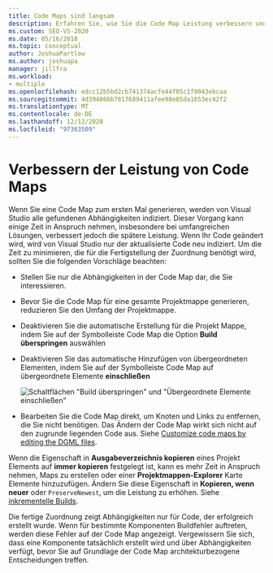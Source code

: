 ```yaml
---
title: Code Maps sind langsam
description: Erfahren Sie, wie Sie die Code Map Leistung verbessern und die erforderliche Zeit zum Abschließen des Renderings minimieren können.
ms.custom: SEO-VS-2020
ms.date: 05/16/2018
ms.topic: conceptual
author: JoshuaPartlow
ms.author: joshuapa
manager: jillfra
ms.workload:
- multiple
ms.openlocfilehash: edcc12b5bd2cb741374acfe44f05c1f9043ebcaa
ms.sourcegitcommit: 4d394866b7817689411afee98e85da1653ec42f2
ms.translationtype: MT
ms.contentlocale: de-DE
ms.lasthandoff: 12/12/2020
ms.locfileid: "97363509"
---
```

# <a name="improve-performance-for-code-maps"></a>Verbessern der Leistung von Code Maps

Wenn Sie eine Code Map zum ersten Mal generieren, werden von Visual Studio alle gefundenen Abhängigkeiten indiziert. Dieser Vorgang kann einige Zeit in Anspruch nehmen, insbesondere bei umfangreichen Lösungen, verbessert jedoch die spätere Leistung. Wenn Ihr Code geändert wird, wird von Visual Studio nur der aktualisierte Code neu indiziert. Um die Zeit zu minimieren, die für die Fertigstellung der Zuordnung benötigt wird, sollten Sie die folgenden Vorschläge beachten:

- Stellen Sie nur die Abhängigkeiten in der Code Map dar, die Sie interessieren.

- Bevor Sie die Code Map für eine gesamte Projektmappe generieren, reduzieren Sie den Umfang der Projektmappe.

- Deaktivieren Sie die automatische Erstellung für die Projekt Mappe, indem Sie auf der Symbolleiste Code Map die Option **Build überspringen** auswählen

- Deaktivieren Sie das automatische Hinzufügen von übergeordneten Elementen, indem Sie auf der Symbolleiste Code Map auf übergeordnete Elemente **einschließen**

   ![Schaltflächen "Build überspringen" und "Übergeordnete Elemente einschließen"](../modeling/media/codemapsfilterskipbuildicons.png)

- Bearbeiten Sie die Code Map direkt, um Knoten und Links zu entfernen, die Sie nicht benötigen. Das Ändern der Code Map wirkt sich nicht auf den zugrunde liegenden Code aus. Siehe [Customize code maps by editing the DGML files](../modeling/customize-code-maps-by-editing-the-dgml-files.md).

Wenn die Eigenschaft in **Ausgabeverzeichnis kopieren** eines Projekt Elements auf **immer kopieren** festgelegt ist, kann es mehr Zeit in Anspruch nehmen, Maps zu erstellen oder einer **Projektmappen-Explorer** Karte Elemente hinzuzufügen. Ändern Sie diese Eigenschaft in **Kopieren, wenn neuer** oder `PreserveNewest`, um die Leistung zu erhöhen. Siehe [inkrementelle Builds](../msbuild/incremental-builds.md).

Die fertige Zuordnung zeigt Abhängigkeiten nur für Code, der erfolgreich erstellt wurde. Wenn für bestimmte Komponenten Buildfehler auftreten, werden diese Fehler auf der Code Map angezeigt. Vergewissern Sie sich, dass eine Komponente tatsächlich erstellt wird und über Abhängigkeiten verfügt, bevor Sie auf Grundlage der Code Map architekturbezogene Entscheidungen treffen.
